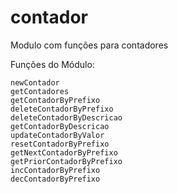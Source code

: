 # contador
Modulo com funções para contadores

Funções do Módulo:

    newContador
    getContadores
    getContadorByPrefixo
    deleteContadorByPrefixo
    deleteContadorByDescricao
    getContadorByDescricao
    updateContadorByValor
    resetContadorByPrefixo
    getNextContadorByPrefixo
    getPriorContadorByPrefixo
    incContadorByPrefixo
    decContadorByPrefixo
    
    
    

